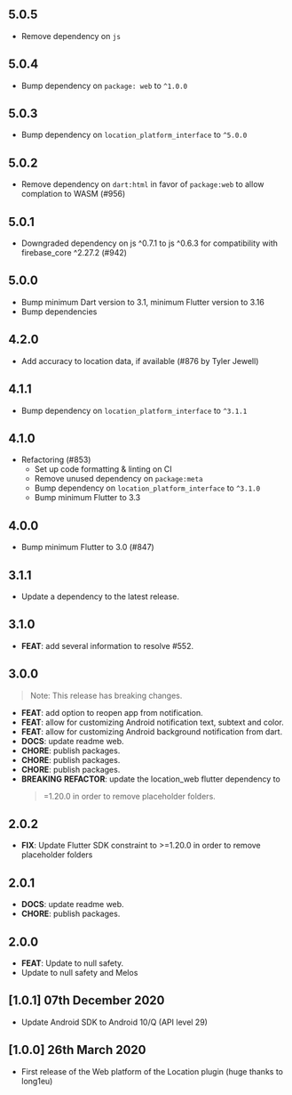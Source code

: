 ## 5.0.5

- Remove dependency on `js`

## 5.0.4

- Bump dependency on `package: web` to `^1.0.0`

## 5.0.3

- Bump dependency on `location_platform_interface` to `^5.0.0`

## 5.0.2

- Remove dependency on `dart:html` in favor of `package:web` to allow complation
  to WASM (#956)

## 5.0.1

- Downgraded dependency on js ^0.7.1 to js ^0.6.3 for compatibility with
  firebase_core ^2.27.2 (#942)

## 5.0.0

- Bump minimum Dart version to 3.1, minimum Flutter version to 3.16
- Bump dependencies

## 4.2.0

- Add accuracy to location data, if available (#876 by Tyler Jewell)

## 4.1.1

- Bump dependency on `location_platform_interface` to `^3.1.1`

## 4.1.0

- Refactoring (#853)
  - Set up code formatting & linting on CI
  - Remove unused dependency on `package:meta`
  - Bump dependency on `location_platform_interface` to `^3.1.0`
  - Bump minimum Flutter to 3.3

## 4.0.0

- Bump minimum Flutter to 3.0 (#847)

## 3.1.1

- Update a dependency to the latest release.

## 3.1.0

- **FEAT**: add several information to resolve #552.

## 3.0.0

> Note: This release has breaking changes.

- **FEAT**: add option to reopen app from notification.
- **FEAT**: allow for customizing Android notification text, subtext and color.
- **FEAT**: allow for customizing Android background notification from dart.
- **DOCS**: update readme web.
- **CHORE**: publish packages.
- **CHORE**: publish packages.
- **CHORE**: publish packages.
- **BREAKING** **REFACTOR**: update the location_web flutter dependency to
  > =1.20.0 in order to remove placeholder folders.

## 2.0.2

- **FIX**: Update Flutter SDK constraint to >=1.20.0 in order to remove
  placeholder folders

## 2.0.1

- **DOCS**: update readme web.
- **CHORE**: publish packages.

## 2.0.0

- **FEAT**: Update to null safety.
- Update to null safety and Melos

## [1.0.1] 07th December 2020

- Update Android SDK to Android 10/Q (API level 29)

## [1.0.0] 26th March 2020

- First release of the Web platform of the Location plugin (huge thanks to
  long1eu)

